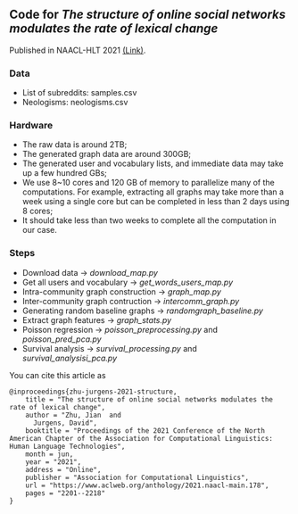 ## Code for *The structure of online social networks modulates the rate of lexical change*
Published in NAACL-HLT 2021 [(Link)](https://aclanthology.org/2021.naacl-main.178/). 


### Data
  - List of subreddits: samples.csv
  - Neologisms: neologisms.csv

### Hardware
  - The raw data is around 2TB;
  - The generated graph data are around 300GB;
  - The generated user and vocabulary lists, and immediate data may take up a few hundred GBs;
  - We use 8~10 cores and 120 GB of memory to parallelize many of the computations. For example, extracting all graphs may take more than a week using a single core but can be completed in less than 2 days using 8 cores;
  - It should take less than two weeks to complete all the computation in our case. 

### Steps
  - Download data -> *download_map.py*
  - Get all users and vocabulary -> *get_words_users_map.py*
  - Intra-community graph construction -> *graph_map.py*
  - Inter-community graph contruction -> *intercomm_graph.py*
  - Generating random baseline graphs -> *randomgraph_baseline.py*
  - Extract graph features -> *graph_stats.py*
  - Poisson regression -> *poisson_preprocessing.py* and *poisson_pred_pca.py*
  - Survival analysis -> *survival_processing.py* and *survival_analysisi_pca.py*

You can cite this article as
```
@inproceedings{zhu-jurgens-2021-structure,
    title = "The structure of online social networks modulates the rate of lexical change",
    author = "Zhu, Jian  and
      Jurgens, David",
    booktitle = "Proceedings of the 2021 Conference of the North American Chapter of the Association for Computational Linguistics: Human Language Technologies",
    month = jun,
    year = "2021",
    address = "Online",
    publisher = "Association for Computational Linguistics",
    url = "https://www.aclweb.org/anthology/2021.naacl-main.178",
    pages = "2201--2218"
}
```

